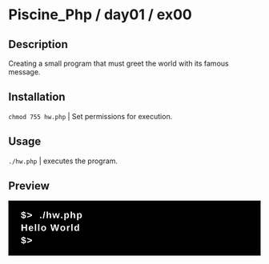 # Piscine_Php / day01 / ex00

## Description
Creating a small program that must greet the world with its famous message.

## Installation
`chmod 755 hw.php` | Set permissions for execution.

## Usage
`./hw.php` | executes the program.

## Preview
<img src="../../resources/images/hw.png" width="1200">

